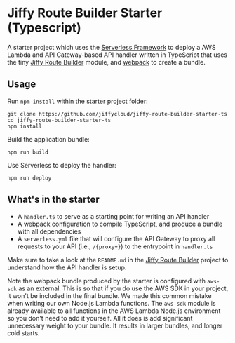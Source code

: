# Jiffy Route Builder Starter (Typescript)

A starter project which uses the [Serverless Framework](https://serverless.com/framework/docs) to deploy a AWS Lambda and API Gateway-based API handler written in TypeScript that uses the tiny [Jiffy Route Builder](https://github.com/jiffycloud/jiffy-route-builder) module, and [webpack](https://webpack.js.org) to create a bundle.



## Usage

Run `npm install` within the starter project folder:

```
git clone https://github.com/jiffycloud/jiffy-route-builder-starter-ts
cd jiffy-route-builder-starter-ts
npm install
```

Build the application bundle:

```
npm run build
```

Use Serverless to deploy the handler:

```
npm run deploy
```



## What's in the starter

- A `handler.ts` to serve as a starting point for writing an API handler
- A webpack configuration to compile TypeScript, and produce a bundle with all dependencies
- A `serverless.yml` file that will configure the API Gateway to proxy all requests to your API (i.e., `/{proxy+}`) to the entrypoint in `handler.ts`

Make sure to take a look at the `README.md` in the  [Jiffy Route Builder](https://github.com/jiffycloud/jiffy-route-builder) project to understand how the API handler is setup. 

Note the webpack bundle produced by the starter is configured with `aws-sdk` as an external. This is so that if you do use the AWS SDK in your project, it won't be included in the final bundle. We made this common mistake when writing our own Node.js Lambda functions. The `aws-sdk` module is already available to all functions in the AWS Lambda Node.js environment so you don't need to add it yourself. All it does is add significant unnecessary weight to your bundle. It results in larger bundles, and longer cold starts.